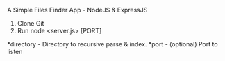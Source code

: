 A Simple Files Finder App - NodeJS & ExpressJS

1. Clone Git
2. Run node <server.js> <directory> [PORT]

*directory - Directory to recursive parse & index.
*port - (optional) Port to listen
